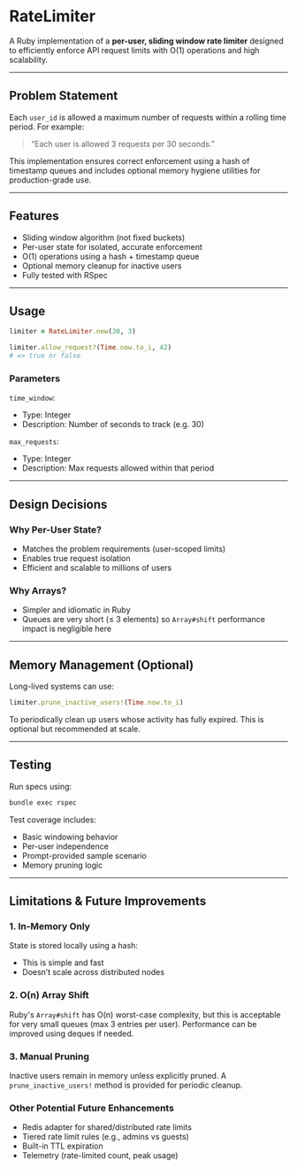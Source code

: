 # RateLimiter

A Ruby implementation of a **per-user, sliding window rate limiter** designed to efficiently enforce API request limits with O(1) operations and high scalability.

---

## Problem Statement

Each `user_id` is allowed a maximum number of requests within a rolling time period. For example:

> “Each user is allowed 3 requests per 30 seconds.”

This implementation ensures correct enforcement using a hash of timestamp queues and includes optional memory hygiene utilities for production-grade use.

---

## Features

- Sliding window algorithm (not fixed buckets)
- Per-user state for isolated, accurate enforcement
- O(1) operations using a hash + timestamp queue
- Optional memory cleanup for inactive users
- Fully tested with RSpec

---

## Usage

```ruby
limiter = RateLimiter.new(30, 3)

limiter.allow_request?(Time.now.to_i, 42)
# => true or false
```

### Parameters

`time_window`:
- Type: Integer
- Description: Number of seconds to track (e.g. 30)

`max_requests`:
- Type: Integer
- Description: Max requests allowed within that period

---

## Design Decisions

### Why Per-User State?

- Matches the problem requirements (user-scoped limits)
- Enables true request isolation
- Efficient and scalable to millions of users

### Why Arrays?

- Simpler and idiomatic in Ruby
- Queues are very short (≤ 3 elements) so `Array#shift` performance impact is negligible here

---

## Memory Management (Optional)

Long-lived systems can use:

```ruby
limiter.prune_inactive_users!(Time.now.to_i)
```

To periodically clean up users whose activity has fully expired. This is optional but recommended at scale.

---

## Testing

Run specs using:

```bash
bundle exec rspec
```

Test coverage includes:
- Basic windowing behavior
- Per-user independence
- Prompt-provided sample scenario
- Memory pruning logic

---

## Limitations & Future Improvements

### 1. **In-Memory Only**

State is stored locally using a hash:
- This is simple and fast
- Doesn’t scale across distributed nodes

### 2. **O(n) Array Shift**

Ruby's `Array#shift` has O(n) worst-case complexity, but this is acceptable for very small queues (max 3 entries per user).
Performance can be improved using deques if needed.

### 3. **Manual Pruning**

Inactive users remain in memory unless explicitly pruned. A `prune_inactive_users!` method is provided for periodic cleanup.

### Other Potential Future Enhancements

- Redis adapter for shared/distributed rate limits
- Tiered rate limit rules (e.g., admins vs guests)
- Built-in TTL expiration
- Telemetry (rate-limited count, peak usage)
